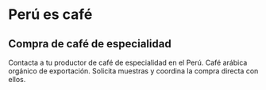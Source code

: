 # Perú es café

## Compra de café de especialidad 

Contacta a tu productor de café de especialidad en el Perú. Café arábica orgánico de exportación. Solicita muestras y coordina la compra directa con ellos.
